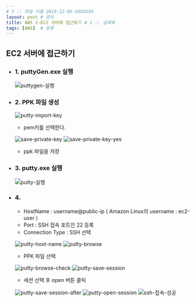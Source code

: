 ```yaml
---
# 3 :: 파일 이름 2019-12-05-XXXXXXX  
layout: post # 양식 
title: AWS 2-EC2 서버에 접근하기 # 1 :: 글제목
tags: [AWS]  # 분류
---
```


## EC2 서버에 접근하기

- ### 1. puttyGen.exe 실행

  ![puttygen-실행](../img/2020-06-03-AWS-2-EC2-서버에-접근하기/puttygen-실행.png)

- ### 2. PPK 파일 생성

  ![putty-import-key](../img/2020-06-03-AWS-2-EC2-서버에-접근하기/puttygen-import-key.png)

  - pem키를 선택한다.

  ![save-private-key](../img/2020-06-03-AWS-2-EC2-서버에-접근하기/puttygen-save-private-key.png)
  ![save-private-key-yes](../img/2020-06-03-AWS-2-EC2-서버에-접근하기/puttygen-save-private-key-yes.png)
  - ppk 파일을 저장

- ### 3. putty.exe 실행

  ![putty-실행](../img/2020-06-03-AWS-2-EC2-서버에-접근하기/putty-실행.png)

- ### 4. 

  - HostName : username@public-ip ( Amazon Linux의 username : ec2-user )
  - Port : SSH 접속 포트인 22 등록
  - Connection Type : SSH 선택

  ![putty-host-name](../img/2020-06-03-AWS-2-EC2-서버에-접근하기/putty-host-name.png)
  ![putty-browse](../img/2020-06-03-AWS-2-EC2-서버에-접근하기/putty-browse.png)

  - PPK 파일 선택

  ![putty-browse-check](../img/2020-06-03-AWS-2-EC2-서버에-접근하기/putty-browse-check.png)
  ![putty-save-session](../img/2020-06-03-AWS-2-EC2-서버에-접근하기/putty-save-session.png)

  - 세션 선택 후 open 버튼 클릭

  ![putty-save-session-after](../img/2020-06-03-AWS-2-EC2-서버에-접근하기/putty-save-session-after.png)
  ![putty-open-session](../img/2020-06-03-AWS-2-EC2-서버에-접근하기/putty-open-session.png)
  ![ssh-접속-성공](../img/2020-06-03-AWS-2-EC2-서버에-접근하기/ssh-접속-성공.png)